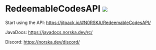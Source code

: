 # RedeemableCodesAPI [![](https://jitpack.io/v/N0RSKA/RedeemableCodesAPI.svg)](https://jitpack.io/#N0RSKA/RedeemableCodesAPI)

Start using the API: https://jitpack.io/#N0RSKA/RedeemableCodesAPI/

JavaDocs: https://javadocs.norska.dev/rc/

Discord: https://norska.dev/discord/
